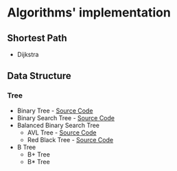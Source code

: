 # Algorithms' implementation

## Shortest Path

- Dijkstra

## Data Structure

### Tree
- Binary Tree - [Source Code](https://github.com/load0ne/algo/blob/master/tree/BinaryTree.hpp)
- Binary Search Tree - [Source Code](https://github.com/load0ne/algo/blob/master/tree/BinarySearchTree.hpp)
- Balanced Binary Search Tree
    - AVL Tree - [Source Code](https://github.com/load0ne/algo/blob/master/tree/AVLTree.hpp)
    - Red Black Tree - [Source Code](https://github.com/load0ne/algo/blob/master/tree/RedBlackTree.hpp)
- B Tree
    - B+ Tree
    - B\* Tree

